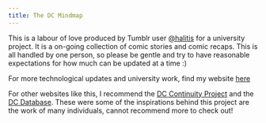```yaml
---
title: The DC Mindmap
---
```

This is a labour of love produced by Tumblr user [@halitis](https://www.tumblr.com/halitis) for a university project. It is a on-going collection of comic stories and comic recaps. This is all handled by one person, so please be gentle and try to have reasonable expectations for how much can be updated at a time :)

For more technological updates and university work, find my website [here](https://chiwhooo.wordpress.com/)

For other websites like this, I recommend the [DC Continuity Project](http://www.dccontinuityproject.com/) and the [DC Database](https://dc.fandom.com/wiki/DC_Comics_Database). These were some of the inspirations behind this project are the work of many individuals, cannot recommend more to check out!